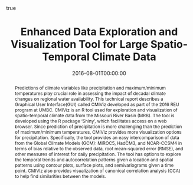 ---
abstract: "Predictions of climate variables like precipitation and maximum/minimum temperatures play crucial role in assessing the impact of decadal climate changes on regional water  availability. This technical report  describes  a  Graphical User Interface(GUI) called CMIViz developed as part of the 2016 REU program at UMBC. CMIViz is an R tool used for exploration and visualization of spatio-temporal climate data from the Missouri River Basin (MRB). The tool is developed using the R package ‘Shiny’, which facilitates access on a web browser.  Since prediction of precipitation is more challenging than the prediction of  maximum/minimum temperatures, CMIViz provides more visualization  options  for  precipitation. Specifically,  the  tool  provides  an  easy  intercomparison of data from the Global Climate Models (GCM): MIROC5, HadCM3, and NCAR-CCSM4 in terms of bias relative to the observed data, root mean-squared error (RMSE), and other measures of interest for daily precipitation.  The tool has options to explore the temporal trends and autocorrelation patterns given a location and spatial patterns using contour plots, surface plots, and semivariograms given a time point. CMIViz also provides visualization of canonical correlation analysis (CCA) to help find similarities between the models."
authors:
- E Crasto
- S Kahmann
- P Rodriguez
- B Smith
- SK Popuri
- N Wijekoon
- NK Neerchal
date: "2016-08-01T00:00:00"
doi: ""
draft: false
featured: true
math: true
projects:
- internal-project
publication: "Technical Report HPCF–2016–12."
publication_types:
- "3"
tags: [Graphical user interface (GUI), Global Climate Models (GCM), Missouri
River Basin (MRB), spatio-temporal analysis, exploratory data analysis (EDA), MIROC5,
HadCM3, NCAR-CCSM4]
title: Enhanced Data Exploration and Visualization Tool for Large Spatio-Temporal Climate Data
url_pdf: https://userpages.umbc.edu/~gobbert/papers/REU2016Team2.pdf
---